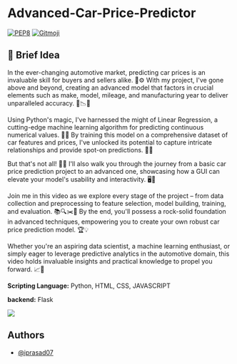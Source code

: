 # Advanced-Car-Price-Predictor

[![PEP8](https://img.shields.io/badge/code%20style-pep8-orange.svg)](https://www.python.org/dev/peps/pep-0008/)
[![Gitmoji](https://img.shields.io/badge/gitmoji-%20🚀%20🐳-FFDD67.svg)](https://gitmoji.carloscuesta.me)


## 🚀 Brief Idea
In the ever-changing automotive market, predicting car prices is an invaluable skill for buyers and sellers alike. 🔄⚙️ With my project, I've gone above and beyond, creating an advanced model that factors in crucial elements such as make, model, mileage, and manufacturing year to deliver unparalleled accuracy. 🌟📉📆

Using Python's magic, I've harnessed the might of Linear Regression, a cutting-edge machine learning algorithm for predicting continuous numerical values. 🧪🔮 By training this model on a comprehensive dataset of car features and prices, I've unlocked its potential to capture intricate relationships and provide spot-on predictions. 🎯💡

But that's not all! 🌟🚀 I'll also walk you through the journey from a basic car price prediction project to an advanced one, showcasing how a GUI can elevate your model's usability and interactivity. 🖥️💪

Join me in this video as we explore every stage of the project – from data collection and preprocessing to feature selection, model building, training, and evaluation. 📚🔍✂️🧰 By the end, you'll possess a rock-solid foundation in advanced techniques, empowering you to create your own robust car price prediction model. 🏆💡

Whether you're an aspiring data scientist, a machine learning enthusiast, or simply eager to leverage predictive analytics in the automotive domain, this video holds invaluable insights and practical knowledge to propel you forward. 📈🚀



**Scripting Language:** Python, HTML, CSS, JAVASCRIPT

**backend:** Flask



<img src="[https://github.com/iprasad07/Car-price-prediction-using-machine-learning">

## Authors

- [@iprasad07](https://github.com/iprasad07)

